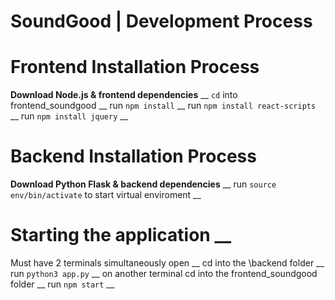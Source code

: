 # SoundGood | Development Process

# Frontend Installation Process
**Download Node.js & frontend dependencies** __
`cd` into frontend_soundgood __
run `npm install` __
run `npm install react-scripts` __
run `npm install jquery` __

# Backend Installation Process
**Download Python Flask & backend dependencies** __
run `source env/bin/activate` to start virtual enviroment __

# Starting the application __
Must have 2 terminals simultaneously open __
cd into the \backend folder __
run `python3 app.py` __
on another terminal cd into the frontend_soundgood folder __
run `npm start` __
